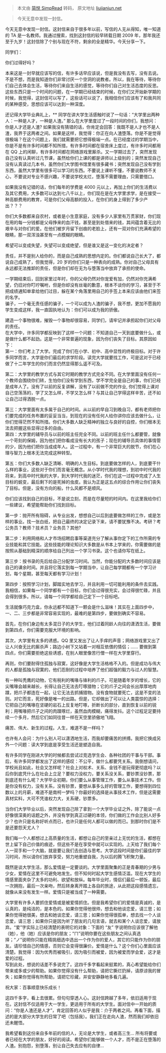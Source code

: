 # 

> 本文由 [简悦 SimpRead](http://ksria.com/simpread/) 转码， 原文地址 [liujianjun.net](https://liujianjun.net/teacher)

> 今天无意中发现一封信。

今天无意中发现一封信。这封信来自于很多年以前，写信的人无从得知，唯一知道的 TA 是一名教师。我通过搜索，找到这封信的较早转载日期 2009 年，那年我还至于九岁！这封信除了个别与现在不符，剩余的全是精华。今天分享一下。

同学们：

你们过得好吗？

本来这是一封早就应该写的信，有许多话早应该说，但是我没有去写，没有去说。不是不想，而是我知道你们非常讨厌一个空洞的说教者。所以，我在等待，等待你们自己去体会生活，等待你们来自生活的感觉，等待你们自己对生活态度的反思。这些东西只是一个时间的问题，在一学期已经结束的时候，在你们又开始新学期的时候，我觉得，这封信可以写了，这些话可以说了，我相信你们应该有了和我共同的某种感受，思想应该可以达到一种深度。

还记得大学毕业典礼上，** 同学在讲大学生活感触时说了一句话：“大学里出两种人：一种是人才，一种是人渣。” 那么在大学里度过了一段时间的你们，我想问：你是人才还是人渣? 如果我没有猜错的话，你肯定会回答：我既不是人才也不是人渣，我界于这两者之间。如果是这样，我觉得：你正在向人渣堕落。你是不是觉得很极端？在这个问题上，我们就需要把它想得极端一点。在已经度过的学期当中，你是不是有许多时间都不知所措，有许多时间都在宿舍床上度过，有许多时间都用在 QQ 上的闲聊，有许多时间都在网络游戏里厮杀。又一学期过去了，突然发现自己没有认真听过几节课，虽然给你们上课的都是讲师以上级别的；突然发现自己没有认真读过几本书，虽然你们大学图书馆里有很多藏书；突然发现自己没有学到东西，虽然大学里有很多可以学习的东西。不要说上课听不懂，不要说教师不关心，不要说对专业不感兴趣，不要说学校太烂，堕落不需要理由，只需要借口。

如果我没有记错的话，你们每年的学费是 4000 元以上，再加上你们的生活费以及其它费用，大多数可以达到七八千以上，你们现在是在大学里求学，是在接受一种高额费用的教育，可是你们父母高额的投入，在你们的身上得到了多少产出？？？

你们大多数都来自农村，或者是小生意家庭，没有多少人家里有万贯家财，你们现在用的每一分钱都是父母挣来的血汗钱，甚至是到处借来的钱，其间蕴含着无比的艰辛与对你们的爱。在他们被岁月留下创痕的老脸上，还有一双对你们充满希望的眼睛，那一双浑浊甚至有一点模糊的眼睛。

希望可以变成失望，失望可以变成绝望，但是谁又是这一变化的决定者？

责任，并不是别人给你的，而是自己成熟的思想内定的。你们都说自己长大了，都说自己成熟了，但我觉得，20 岁的你们只是一种表向的成熟。你对自己父母具有永远都无法推卸的责任，但是你们却在无为与堕落当中放弃了承担的使命。

一学期结束后，回到家里过年时，你的父母仍然对你宠爱有加，仍然对你充满希望，仍旧对你叮咛嘱咐，但是你却没有丝毫的歉意，根本不谈你的学习，甚至于不把成绩通知单拿给他们过目，躲在某个角落里用自己的手签上本来应该由他们来签的名字。  
骗子，一个毫无责任感的骗子，一个可以成为人渣的骗子，我不想，更加不愿我的学生变成这样，我一直固执地认为：你们可以成为我的骄傲。

建造一个事物很难，摧毁一个事物却很容易，同学们，请牢记并承担起你们对父母的责任。  
在大学中，许多同学都反映到了这样一个问题：不知道自己一天到底要做什么，或是做什么都不起劲。这是一个非常普遍的现象，因为你们丧失了目标。其原因如下：  
第一：你们考上了大学。完成了你们在小学、初中、高中显性的终极目标。对于许多同学而言，大学是你们最后的求学阶段。读完大学就要找工作，可是这对于已经做了十二年学生的你们而言仍然显得那么遥不可及。

第二：大学里的教学方式与其它时期的教学方式完全不同。在大学里面没有任何一个教师会围绕你们转，生怕你们没有学到东西，学不学完全是自己的事，你们已经是成年人了。没有了以前的反复讲解，没有了以前做不完的作业, 你们觉得上课对自己空荡荡的，学了又怎么样，不学又怎么样？与其让自己学得这样辛苦，还不如让自己过得洒脱一点。

第三：大学里面有太多属于自己的时间。从以前的早自习到晚自习，都有老师把你们要完成的任务布置的妥妥当当，到现在的没有任何人给你讲你应该去做什么，让你们觉得茫然不知所措。你们大多数人缺乏精神的独立与良好的自控，你们根本无法去把握这些显得过多的自由。  
第四：大学里的辅导员与以前的班主任完全不同。以前的班主任什么都要管，就像一个苛刻的保姆，因为他们把你看成没有长大的孩子；现在的辅导员具体的事情管的少，因为他们把你当成成年人。这一过程中，有一个非常巨大的脱节，你们在心理与智力上根本无法完成这种转型。

第五：你们大多数人缺乏清晰、明确的人生目标。到底要做怎样的人，到底要干什么样的事业，这些对于你们而言毫无概念。从小学时代我的理想，到初中时代我的将来，到高中时代我的大学，到大学时代我的迷茫，你们在这一过程中完成了人生目标的蜕变，最后剩下的是死掉的虫皮。我认为正是这五点的综合作用让你们丧失了目标。但是，没有方向的船，什么风都不是顺风。

你们应该找到自己的目标，不是说立刻，而是在尽量短的时间内。在这里我给你们一些建议，希望能帮助你们找到目标。

第一步：抛开所有阻碍，从专业出发，想想自己以后到底要做怎样的工作，或是怎样的事业。找一张白纸，把自己最终的决定记录下来，请不要犹豫不决。考研？考公务员？教师？技术员？业务员？其他?

  
第二步：利用网络和人才市场招聘启事等渠道充分了解从事你定下的工作所需的专业技能和其它技能。这些技能的理论知识大多数是从书本上学来的，你需要做的是按照从基础到精深的顺序给自己列出一个学习书录。这个也请你写在纸上。

第三步：按书录的先后给自己分配学习时间。当然，你能分配的大多数时间应该是自己的课余时间。并且将它落实到每一学期当中，让自己每学期都有一个学习计划，每个星期，甚至每天都有学习计划！

第四步：按照学习计划，脚踏实地去学习，并且利用一切可能利用的条件去实践。  
我相信，如果每一个同学都有一个目标，你们会过得很充实，会过得很忙碌，并且会得到很多。所以，请每一个同学都给自己定下一个目标吧。

生活就像巧克力盒，你永远都不知道下一颗会是什么滋味！其实在上面四步中，一、二、三步都是非常容易实现的，最难的是第四步，要做到确实不容易。

首先，在你们身边有太多混日子的大学生，他们过着同龄人向往的潇洒生活，要做到第四点，你们需要克服大环境的影响。

其次，大学里有太多的诱惑。QQ 里又发出了让人手痒的声音；网络游戏里又出了让人兴奋无比的厮杀声；路边小树下又站着一对相互依偎的情侣；…… 要做到第四点，你们需要拒绝这些诱惑，在别人眼里像苦行僧一样在大学里穿行。

再则，你们要耐得住孤独与寂寞，这好像是大学生活格格不入的。但是成功与伟大的人都是孤独与寂寞的，他们忍耐的过程中培养了他们超强的毅力与过人的智慧。

有一种叫秃鹰的动物，它有税利的嘴喙与锋利的爪子。可是随着年岁的增长，它的尖嘴喙会越来越长，长得让自己无法去叮啄猎物；它的爪子之间会长出厚厚地肉蹼，把爪子都连在一起，让它无法去抓捕猎物。没有食物就要死亡，这是不变的法则。对它而言，死好像是唯一的出路。但是，它却做出了可以让人类震惊的选择：它把自己的嘴喙在坚硬的岩石上反复地叮啄，折断长的部分，直到恢复以前的锐利；用嘴喙把爪子之间的肉蹼啄烂，虽然血肉模糊，痛得发抖。这个过程足足要持续一个多月，然后它们如同往昔一样在天空里骄傲地飞翔。

痛苦、伟大、新生的过程。人生，难道不是一样吗？

也许有人会问：为什么别人可以潇洒地生活，而我却要痛苦的拼搏。我把它换成另外一个问题：读大学到底是享受生活还是塑造自我。

有许多同学在刚进大学的时候都去尝试过竞选学生会、各种社团的干事与干部。事后，有许多同学都发出了这样的感叹：不公平，做什么都要凭关系。我倒想请问，学校尚且如此，社会又怎样呢？社会上对权术、关系、金钱不是玩得更彻底吗？以后你到底凭什么在社会上立足？要权力没权力，要关系没关系，要钞票没钞票，那到底还有什么呢？大学毕业初期，你们要么从事管理工作，要么从事技术工作。但是你没有权力，没有关系，没有钞票，要想从事多么好的管理工作，要想得到四位数以上的月薪，难道不是南柯一梦吗？你最好的选择是从事技术工作，但是这需要真材实料，大可不凭谁权力大，关系硬，钞票多。

当你们大学毕业以后，突然发现自己除了拿到一个大学毕业证之外，除了能说一点好像很深奥的话题之外，并没有学到真正过硬的本领，你们做的工作会比别人好多少？也许只是名称好听点而已，也许只是任何人都可以做的而已。到那时你们是不是还要怨天尤人？

我们每一个人都想过上高质量的生活，都想让自己的至亲过上无忧的生活，都想在世上留下自己价值的痕迹，但这些不是在享受中就可以实现的。上天给了我们每个人一双手和一个大脑，就是要让我们去创造与思考。大学这段时间是你们最佳的学习时间，所以请你们放弃享受，努力地重塑自我，为以后的腾飞积聚力量。

既然是谈大学生活，那么爱情是一定要谈的。大学里面聚集的正是青春期的少男与少女，爱情在这里不可避免地发生。但不知何时起大学生感情泛滥。现在大学生的情感里面夹杂了太多的功利、欲望和放纵。每年毕业时，情侣们最后一顿饭，最后一次拥抱，最后一次亲吻，然后转身离开踏上各自的旅途，从此把这段感情遗忘，就像从来没有发生一样。爱情只是被当成了一种需要。

大学里有许多人要抓住爱情或是被爱情抓住。但是我希望你们的爱情是真诚的，是认真的，是纯洁的，是本色的。如果你觉得他很帅，想去和他谈恋爱，请三思；如果你觉得她很美，想去和她谈恋爱，请三思；如果你觉得很孤单，想去找一个人谈恋爱，请三思；如果你只是因为听了朋友的几句言语，就去和某个人谈恋爱，请放弃。“爱”字实际上已经清楚的表明它的对象：下面的 “友” 字说明你应该很了解他（她），他（她）应该是你的朋友；“ㄇ”说明你要在这些朋友之间认真选择；“ノ”说明你只能在精挑细选中选出一个作为你的爱人，其它的只能作为你的朋友。请珍惜自己的情感，否则它会变得很廉价。爱情是什么？这个你们心里面应该清楚。我觉得：因为优秀而被吸引，因为吸引而被爱，因为被爱而学会爱，这才是爱的过程。  
写到此处，想说的话差不多说完了。这四千多字看起来挺累的，真心希望能给你们带来或多或少的帮助。如果你觉得没有什么帮助，请把它撕烂扔掉，请原谅我的冒失；如果你觉得有所帮助，请把它珍藏，并安安静静地多看几遍。

祝大家：百事顺意快乐成长！

这四千多字，看上去很累。但句句穿透人心。这封信跨越了多年，依旧适用于现在。这封信不仅适用于大一学生，更适用于所有的大学生。面对信中一开始的质问：“你是人渣还是人才”，肯定回答的人似乎是我：介于两者之间。再看下面，描述的是大部分大学生的日常了吧（包括我）。我们正在走向人渣，然而我们却依旧还未醒悟。

我希望看到这份来自多年前的信的人，无论是大学生，或者高三生... 所有将要或者已经在大学的朋友，好好的阅读。希望你们能够做一个人才，而不是正在堕落的人渣。别抱怨，别堕落，别让自己失去应有的自律...
